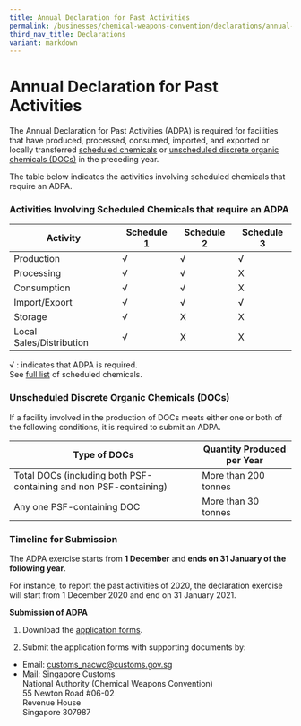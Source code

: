```yaml
---
title: Annual Declaration for Past Activities
permalink: /businesses/chemical-weapons-convention/declarations/annual-declaration-for-past-activities/
third_nav_title: Declarations
variant: markdown
---
```

# Annual Declaration for Past Activities

The Annual Declaration for Past Activities (ADPA) is required for facilities that have produced, processed, consumed, imported, and exported or locally transferred  [scheduled chemicals](/businesses/chemical-weapons-convention/controlled-chemicals) or  [unscheduled discrete organic chemicals (DOCs)](/businesses/chemical-weapons-convention/controlled-chemicals#udoc)  in the preceding year.

The table below indicates the activities involving scheduled chemicals that require an ADPA.

### Activities Involving Scheduled Chemicals that require an ADPA

| Activity | Schedule 1 | Schedule 2 | Schedule 3 |
|----------|------------|------------|------------|
| Production | √ | √ | √ |
| Processing | √ | √ | X |
| Consumption | √ | √ | X |
| Import/Export | √ | √ | √ |
| Storage | √ | X | X |
| Local Sales/Distribution | √ | X | X |

√ : indicates that ADPA is required. <br> See [full list](/files/businesses/GuidetoNACWCLicence010724.pdf) of scheduled chemicals.


### Unscheduled Discrete Organic Chemicals (DOCs)

If a facility involved in the production of DOCs meets either one or both of the following conditions, it is required to submit an ADPA.

| Type of DOCs | Quantity Produced per Year |
|--------------|----------------------------|
| Total DOCs (including both PSF-containing and non PSF-containing) | More than 200 tonnes |
| Any one PSF-containing DOC | More than 30 tonnes |


### Timeline for Submission

The ADPA exercise starts from  **1 December**  and  **ends on 31 January of the following year**.

For instance, to report the past activities of 2020, the declaration exercise will start from 1 December 2020 and end on 31 January 2021.


**Submission of ADPA**

1) Download the  [application forms](/eservices/customs-forms-and-service-links).

2) Submit the application forms with supporting documents by:

-   Email:  [customs_nacwc@customs.gov.sg](mailto:customs_nacwc@customs.gov.sg)
-   Mail: Singapore Customs  
    National Authority (Chemical Weapons Convention)  
    55 Newton Road #06-02  
    Revenue House  
    Singapore 307987
